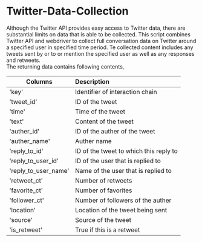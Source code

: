 # Twitter-Data-Collection
Although the Twitter API provides easy access to Twitter data, there are substantial limits on data that is able to be collected. This script combines Twitter API and webdriver to collect full conversation data on Twitter around a specified user in specified time period. Te collected content includes any tweets sent by or to or mention the specified user as well as any responses and retweets. <br />
The returning data contains following contents,

| __Columns__          | __Description__                         |
| -------------------- |:----------------------------------------|
| 'key'                | Identifier of interaction chain         |
| 'tweet_id'           | ID of the tweet                         |
| 'time'               | Time of the tweet                       |
| 'text'               | Content of the tweet                    |
| 'auther_id'          | ID of the auther of the tweet           |
| 'auther_name'        | Auther name                             |
| 'reply_to_id'        | ID of the tweet to which this reply to  |
| 'reply_to_user_id'   | ID of the user that is replied to       | 
| 'reply_to_user_name' | Name of the user that is replied to     |
| 'retweet_ct'         | Number of retweets                      |
| 'favorite_ct'        | Number of favorites                     |
| 'follower_ct'        | Number of followers of the auther       |
| 'location'           | Location of the tweet being sent        |
| 'source'             | Source of the tweet                     |
| 'is_retweet'         | True if this is a retweet               |
